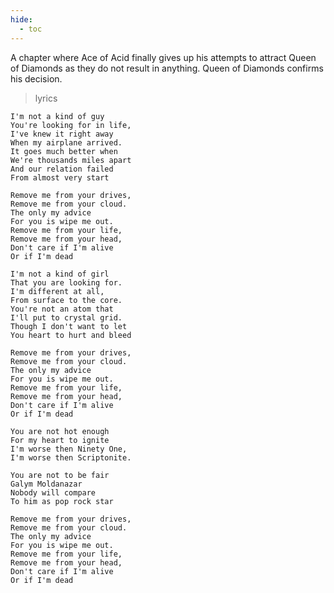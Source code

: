```yaml
---
hide:
  - toc
---
```


A chapter where Ace of Acid finally gives up his attempts to attract Queen of Diamonds
as they do not result in anything. Queen of Diamonds confirms his decision.

> lyrics

    I'm not a kind of guy
    You're looking for in life,
    I've knew it right away
    When my airplane arrived.
    It goes much better when
    We're thousands miles apart
    And our relation failed
    From almost very start
    
    Remove me from your drives,
    Remove me from your cloud.
    The only my advice
    For you is wipe me out.
    Remove me from your life,
    Remove me from your head,
    Don't care if I'm alive
    Or if I'm dead
    
    I'm not a kind of girl
    That you are looking for.
    I'm different at all,
    From surface to the core.
    You're not an atom that
    I'll put to crystal grid.
    Though I don't want to let
    You heart to hurt and bleed
    
    Remove me from your drives,
    Remove me from your cloud.
    The only my advice
    For you is wipe me out.
    Remove me from your life,
    Remove me from your head,
    Don't care if I'm alive
    Or if I'm dead
    
    You are not hot enough
    For my heart to ignite
    I'm worse then Ninety One,
    I'm worse then Scriptonite.
    
    You are not to be fair
    Galym Moldanazar
    Nobody will compare
    To him as pop rock star
    
    Remove me from your drives,
    Remove me from your cloud.
    The only my advice
    For you is wipe me out.
    Remove me from your life,
    Remove me from your head,
    Don't care if I'm alive
    Or if I'm dead
